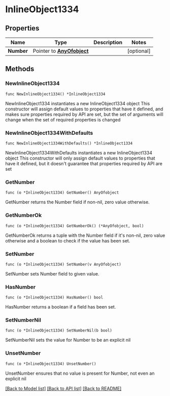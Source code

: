 # InlineObject1334

## Properties

Name | Type | Description | Notes
------------ | ------------- | ------------- | -------------
**Number** | Pointer to [**AnyOfobject**](anyOf&lt;object&gt;.md) |  | [optional] 

## Methods

### NewInlineObject1334

`func NewInlineObject1334() *InlineObject1334`

NewInlineObject1334 instantiates a new InlineObject1334 object
This constructor will assign default values to properties that have it defined,
and makes sure properties required by API are set, but the set of arguments
will change when the set of required properties is changed

### NewInlineObject1334WithDefaults

`func NewInlineObject1334WithDefaults() *InlineObject1334`

NewInlineObject1334WithDefaults instantiates a new InlineObject1334 object
This constructor will only assign default values to properties that have it defined,
but it doesn't guarantee that properties required by API are set

### GetNumber

`func (o *InlineObject1334) GetNumber() AnyOfobject`

GetNumber returns the Number field if non-nil, zero value otherwise.

### GetNumberOk

`func (o *InlineObject1334) GetNumberOk() (*AnyOfobject, bool)`

GetNumberOk returns a tuple with the Number field if it's non-nil, zero value otherwise
and a boolean to check if the value has been set.

### SetNumber

`func (o *InlineObject1334) SetNumber(v AnyOfobject)`

SetNumber sets Number field to given value.

### HasNumber

`func (o *InlineObject1334) HasNumber() bool`

HasNumber returns a boolean if a field has been set.

### SetNumberNil

`func (o *InlineObject1334) SetNumberNil(b bool)`

 SetNumberNil sets the value for Number to be an explicit nil

### UnsetNumber
`func (o *InlineObject1334) UnsetNumber()`

UnsetNumber ensures that no value is present for Number, not even an explicit nil

[[Back to Model list]](../README.md#documentation-for-models) [[Back to API list]](../README.md#documentation-for-api-endpoints) [[Back to README]](../README.md)


